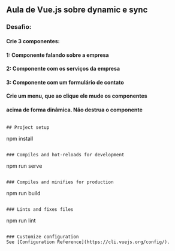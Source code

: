 ## Aula de Vue.js sobre dynamic e sync

### Desafio:

#### Crie 3 componentes:

#### 1: Componente falando sobre a empresa
#### 2: Componente com os serviços da empresa
#### 3: Componente com um formulário de contato

#### Crie um menu, que ao clique ele mude os componentes
#### acima de forma dinâmica. Não destrua o componente
```

## Project setup
```
npm install
```

### Compiles and hot-reloads for development
```
npm run serve
```

### Compiles and minifies for production
```
npm run build
```

### Lints and fixes files
```
npm run lint
```

### Customize configuration
See [Configuration Reference](https://cli.vuejs.org/config/).
